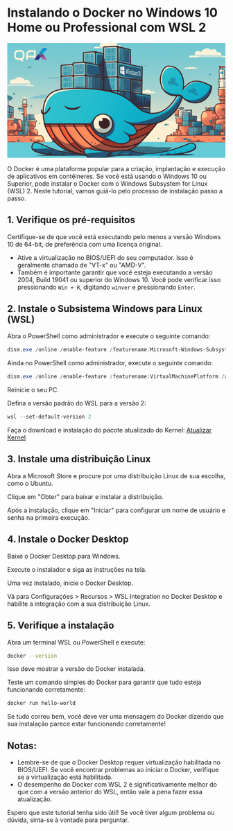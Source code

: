 # Instalando o Docker no Windows 10 Home ou Professional com WSL 2

![poster](./.github/thumbnails/docker-wsl2.png)

O Docker é uma plataforma popular para a criação, implantação e execução de aplicativos em contêineres. Se você está usando o Windows 10 ou Superior, pode instalar o Docker com o Windows Subsystem for Linux (WSL) 2. Neste tutorial, vamos guiá-lo pelo processo de instalação passo a passo.

## 1. Verifique os pré-requisitos

Certifique-se de que você está executando pelo menos a versão Windows 10 de 64-bit, de preferência com uma licença original.

- Ative a virtualização no BIOS/UEFI do seu computador. Isso é geralmente chamado de "VT-x" ou "AMD-V".
- Também é importante garantir que você esteja executando a versão 2004, Build 19041 ou superior do Windows 10. Você pode verificar isso pressionando `Win + R`, digitando `winver` e pressionando `Enter`.

## 2. Instale o Subsistema Windows para Linux (WSL)

Abra o PowerShell como administrador e execute o seguinte comando:

```powershell
dism.exe /online /enable-feature /featurename:Microsoft-Windows-Subsystem-Linux /all /norestart
```

Ainda no PowerShell como administrador, execute o seguinte comando:

```powershell
dism.exe /online /enable-feature /featurename:VirtualMachinePlatform /all /norestart
```

Reinicie o seu PC.

Defina a versão padrão do WSL para a versão 2:

```powershell
wsl --set-default-version 2
```

Faça o download e instalação do pacote atualizado do Kernel: [Atualizar Kernel](https://learn.microsoft.com/pt-pt/windows/wsl/install-manual#step-4---download-the-linux-kernel-update-package)

## 3. Instale uma distribuição Linux

Abra a Microsoft Store e procure por uma distribuição Linux de sua escolha, como o Ubuntu.

Clique em "Obter" para baixar e instalar a distribuição.

Após a instalação, clique em "Iniciar" para configurar um nome de usuário e senha na primeira execução.

## 4. Instale o Docker Desktop

Baixe o Docker Desktop para Windows.

Execute o instalador e siga as instruções na tela.

Uma vez instalado, inicie o Docker Desktop.

Vá para Configurações > Recursos > WSL Integration no Docker Desktop e habilite a integração com a sua distribuição Linux.

## 5. Verifique a instalação

Abra um terminal WSL ou PowerShell e execute:

```bash
docker --version
```

Isso deve mostrar a versão do Docker instalada.

Teste um comando simples do Docker para garantir que tudo esteja funcionando corretamente:

```bash
docker run hello-world
```

Se tudo correu bem, você deve ver uma mensagem do Docker dizendo que sua instalação parece estar funcionando corretamente!

## Notas:

- Lembre-se de que o Docker Desktop requer virtualização habilitada no BIOS/UEFI. Se você encontrar problemas ao iniciar o Docker, verifique se a virtualização está habilitada.
- O desempenho do Docker com WSL 2 é significativamente melhor do que com a versão anterior do WSL, então vale a pena fazer essa atualização.

Espero que este tutorial tenha sido útil! Se você tiver algum problema ou dúvida, sinta-se à vontade para perguntar.
